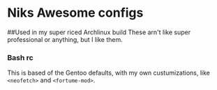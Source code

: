 # Niks Awesome configs

##Used in my super riced Archlinux build
These arn't like super professional or anything, but I like them.

### Bash rc
This is based of the Gentoo defaults, with my own custumizations, like `<neofetch>` and `<fortume-mod>`. 
